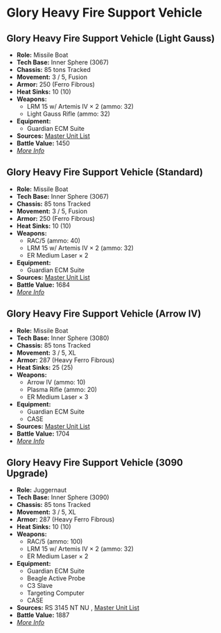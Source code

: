 # Glory Heavy Fire Support Vehicle 

## Glory Heavy Fire Support Vehicle (Light Gauss) 

- **Role:** Missile Boat 
- **Tech Base:** Inner Sphere (3067) 
- **Chassis:** 85 tons Tracked 
- **Movement:** 3 / 5, Fusion 
- **Armor:** 250 (Ferro Fibrous) 
- **Heat Sinks:** 10 (10) 
- **Weapons:** 
  - LRM 15 w/ Artemis IV × 2 (ammo: 32) 
  - Light Gauss Rifle (ammo: 32) 
- **Equipment:** 
  - Guardian ECM Suite 
- **Sources:** [Master Unit List](http://masterunitlist.info/Unit/Details/4218/glory-heavy-fire-support-vehicle-light-gauss) 
- **Battle Value:** 1450 
- [*More Info*](glory_heavy_fire_support_vehicle/glory_heavy_fire_support_vehicle_light_gauss.md) 

## Glory Heavy Fire Support Vehicle (Standard) 

- **Role:** Missile Boat 
- **Tech Base:** Inner Sphere (3067) 
- **Chassis:** 85 tons Tracked 
- **Movement:** 3 / 5, Fusion 
- **Armor:** 250 (Ferro Fibrous) 
- **Heat Sinks:** 10 (10) 
- **Weapons:** 
  - RAC/5 (ammo: 40) 
  - LRM 15 w/ Artemis IV × 2 (ammo: 32) 
  - ER Medium Laser × 2 
- **Equipment:** 
  - Guardian ECM Suite 
- **Sources:** [Master Unit List](http://masterunitlist.info/Unit/Details/4219/glory-heavy-fire-support-vehicle-standard) 
- **Battle Value:** 1684 
- [*More Info*](glory_heavy_fire_support_vehicle/glory_heavy_fire_support_vehicle_standard.md) 

## Glory Heavy Fire Support Vehicle (Arrow IV) 

- **Role:** Missile Boat 
- **Tech Base:** Inner Sphere (3080) 
- **Chassis:** 85 tons Tracked 
- **Movement:** 3 / 5, XL 
- **Armor:** 287 (Heavy Ferro Fibrous) 
- **Heat Sinks:** 25 (25) 
- **Weapons:** 
  - Arrow IV (ammo: 10) 
  - Plasma Rifle (ammo: 20) 
  - ER Medium Laser × 3 
- **Equipment:** 
  - Guardian ECM Suite 
  - CASE 
- **Sources:** [Master Unit List](http://masterunitlist.info/Unit/Details/5739/glory-heavy-fire-support-vehicle-arrow-iv) 
- **Battle Value:** 1704 
- [*More Info*](glory_heavy_fire_support_vehicle/glory_heavy_fire_support_vehicle_arrow_iv.md) 

## Glory Heavy Fire Support Vehicle (3090 Upgrade) 

- **Role:** Juggernaut 
- **Tech Base:** Inner Sphere (3090) 
- **Chassis:** 85 tons Tracked 
- **Movement:** 3 / 5, XL 
- **Armor:** 287 (Heavy Ferro Fibrous) 
- **Heat Sinks:** 10 (10) 
- **Weapons:** 
  - RAC/5 (ammo: 100) 
  - LRM 15 w/ Artemis IV × 2 (ammo: 32) 
  - ER Medium Laser × 2 
- **Equipment:** 
  - Guardian ECM Suite 
  - Beagle Active Probe 
  - C3 Slave 
  - Targeting Computer 
  - CASE 
- **Sources:** RS 3145 NT NU , [Master Unit List](http://masterunitlist.info/Unit/Details/6803/glory-heavy-fire-support-vehicle-3090-upgrade) 
- **Battle Value:** 1887 
- [*More Info*](glory_heavy_fire_support_vehicle/glory_heavy_fire_support_vehicle_3090_upgrade.md) 

